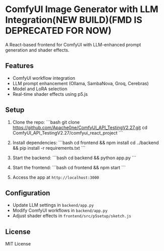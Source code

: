 # ComfyUI Image Generator with LLM Integration(NEW BUILD)(FMD IS DEPRECATED FOR NOW)

A React-based frontend for ComfyUI with LLM-enhanced prompt generation and shader effects.

## Features

- ComfyUI workflow integration
- LLM prompt enhancement (Ollama, SambaNova, Groq, Cerebras)
- Model and LoRA selection
- Real-time shader effects using p5.js

## Setup

1. Clone the repo:
   \`\`\`bash
   git clone https://github.com/Apache0ne/ComfyUI_API_TestingV2.27.git
   cd ComfyUI_API_TestingV2.27/comfyui_react_project
   \`\`\`

2. Install dependencies:
   \`\`\`bash
   cd frontend && npm install
   cd ../backend && pip install -r requirements.txt
   \`\`\`

3. Start the backend:
   \`\`\`bash
   cd backend && python app.py
   \`\`\`

4. Start the frontend:
   \`\`\`bash
   cd frontend && npm start
   \`\`\`

5. Access the app at `http://localhost:3000`

## Configuration

- Update LLM settings in `backend/app.py`
- Modify ComfyUI workflows in `backend/app.py`
- Adjust shader effects in `frontend/src/p5setup/sketch.js`

## License

MIT License
